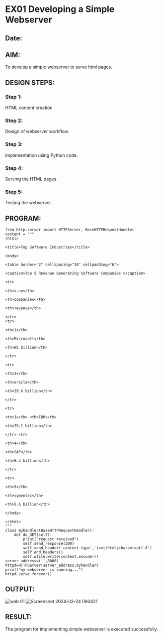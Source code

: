 # EX01 Developing a Simple Webserver
## Date:

## AIM:
To develop a simple webserver to serve html pages.

## DESIGN STEPS:
### Step 1: 
HTML content creation.

### Step 2:
Design of webserver workflow.

### Step 3:
Implementation using Python code.

### Step 4:
Serving the HTML pages.

### Step 5:
Testing the webserver.

## PROGRAM:
```
from http.server import HTTPServer, BaseHTTPRequestHandler
content = """
<html>

<title>Top Software Industries</title>

<body>

<table border="2" cellspacing="10" cellpadding="6">

<caption>Top 5 Revenue Generating Software Companies </caption>

<tr>

<th>s.no</th>

<th>companies</th>

<th>revenue</th>

</tr> 
<tr>

<th>1</th>

<th>Microsoft</th>

<th>65 billion</th>

</tr>

<tr>

<th>2</th>

<th>oracle</th>

<th>29.6 billion</th>

</tr>

<tr>

<th>3</th> <th>IBM</th>

<th>29.1 billion</th>

</tr> <tr>

<th>4</th>

<th>SAP</th>

<th>6.4 billion</th>

</tr>

<tr>

<th>5</th>

<th>symentec</th>

<th>5.6 billion</th>

</body>

</html>
"""
class myhandler(BaseHTTPRequestHandler):
    def do_GET(self):
        print("request received")
        self.send_response(200)
        self.send_header('content-type','text/html;charset=utf-8')
        self.end_headers()
        self.wfile.write(content.encode())
server_address=('',8000)
httpd=HTTPServer(server_address,myhandler)
print("my webserver is running...")
httpd.serve_forever()
```


## OUTPUT:
![web 01](https://github.com/Karthickraja23006120/simplewebserver/assets/139335315/0035deb5-94d7-4223-89b2-234f8a965e0e)
![Screenshot 2024-03-24 090421](https://github.com/Karthickraja23006120/simplewebserver/assets/139335315/497ae057-e456-4c24-be0c-a57852a0feb5)

## RESULT:
The program for implementing simple webserver is executed successfully.
